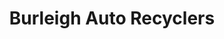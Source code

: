 ---
title: "Burleigh Auto Recyclers"
url: /burleigh-gardens/burleigh-auto-recyclers/
shop: car parts
---